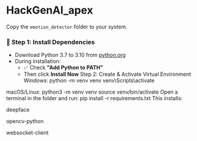 # HackGenAI_apex


Copy the `emotion_detector` folder to your system.

### 🔹 Step 1: Install Dependencies

- Download Python 3.7 to 3.10 from [python.org](https://www.python.org/downloads/)
- During installation:
  - ✅ Check **"Add Python to PATH"**
  - Then click **Install Now**
 Step 2: Create & Activate Virtual Environment
Windows:
python -m venv venv
venv\Scripts\activate

macOS/Linux:
python3 -m venv venv
source venv/bin/activate
Open a terminal in the folder and run:
pip install -r requirements.txt
This installs:

deepface

opencv-python

websocket-client
